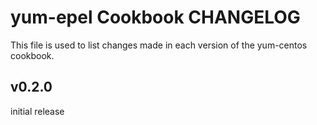 yum-epel Cookbook CHANGELOG
======================
This file is used to list changes made in each version of the yum-centos cookbook.

v0.2.0
------
initial release
